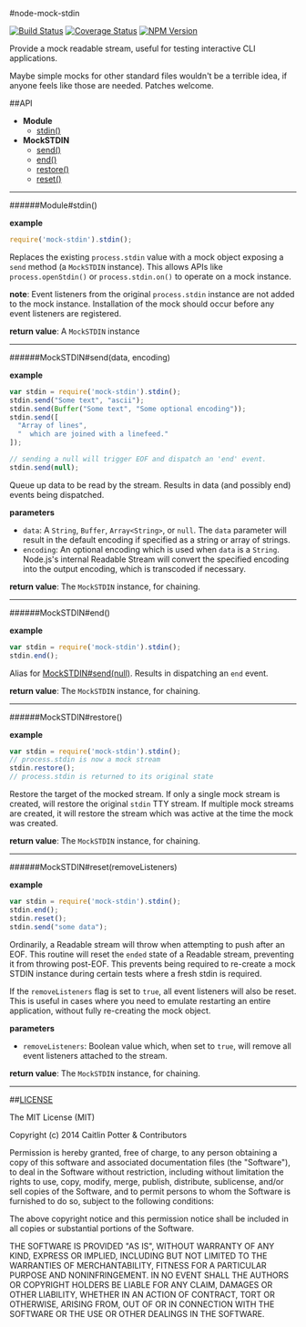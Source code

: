 #node-mock-stdin

[![Build Status](https://travis-ci.org/caitp/node-mock-stdin.svg?branch=master)](https://travis-ci.org/caitp/node-mock-stdin) [![Coverage Status](https://img.shields.io/coveralls/caitp/node-mock-stdin.svg)](https://coveralls.io/r/caitp/node-mock-stdin?branch=master) [![NPM Version](http://img.shields.io/npm/v/mock-stdin.svg)](https://www.npmjs.org/package/mock-stdin)

Provide a mock readable stream, useful for testing interactive CLI applications.

Maybe simple mocks for other standard files wouldn't be a terrible idea, if anyone
feels like those are needed. Patches welcome.

##API

- **Module**
  - [stdin()](#modulestdin)
- **MockSTDIN**
  - [send()](#mockstdinsenddata)
  - [end()](#mockstdinend)
  - [restore()](#mockstdinrestore)
  - [reset()](#mockstdinresetremovelisteners)

---

######Module#stdin()

**example**

```js
require('mock-stdin').stdin();
```

Replaces the existing `process.stdin` value with a mock object exposing a `send` method (a
`MockSTDIN` instance). This allows APIs like `process.openStdin()` or `process.stdin.on()`
to operate on a mock instance.

**note**: Event listeners from the original `process.stdin` instance are not added to the
mock instance. Installation of the mock should occur before any event listeners are
registered.

**return value**: A `MockSTDIN` instance

---

######MockSTDIN#send(data, encoding)

**example**

```js
var stdin = require('mock-stdin').stdin();
stdin.send("Some text", "ascii");
stdin.send(Buffer("Some text", "Some optional encoding"));
stdin.send([
  "Array of lines",
  "  which are joined with a linefeed."
]);

// sending a null will trigger EOF and dispatch an 'end' event.
stdin.send(null);
```

Queue up data to be read by the stream. Results in data (and possibly end) events being 
dispatched.

**parameters**
  - `data`: A `String`, `Buffer`, `Array<String>`, or `null`. The `data` parameter will result in
    the default encoding if specified as a string or array of strings.
  - `encoding`: An optional encoding which is used when `data` is a `String`.
      Node.js's internal Readable Stream will convert the specified encoding into the output
      encoding, which is transcoded if necessary.

**return value**: The `MockSTDIN` instance, for chaining.

---

######MockSTDIN#end()

**example**

```js
var stdin = require('mock-stdin').stdin();
stdin.end();
```

Alias for [MockSTDIN#send(null)](#mockstdinsend). Results in dispatching an `end` event.

**return value**: The `MockSTDIN` instance, for chaining.

---

######MockSTDIN#restore()

**example**

```js
var stdin = require('mock-stdin').stdin();
// process.stdin is now a mock stream
stdin.restore();
// process.stdin is returned to its original state
```

Restore the target of the mocked stream. If only a single mock stream is created, will restore
the original `stdin` TTY stream. If multiple mock streams are created, it will restore the
stream which was active at the time the mock was created.

**return value**: The `MockSTDIN` instance, for chaining.

---

######MockSTDIN#reset(removeListeners)

**example**

```js
var stdin = require('mock-stdin').stdin();
stdin.end();
stdin.reset();
stdin.send("some data");
```

Ordinarily, a Readable stream will throw when attempting to push after an EOF. This routine will
reset the `ended` state of a Readable stream, preventing it from throwing post-EOF. This prevents
being required to re-create a mock STDIN instance during certain tests where a fresh stdin is
required.

If the `removeListeners` flag is set to `true`, all event listeners will also be reset. This is
useful in cases where you need to emulate restarting an entire application, without fully 
re-creating the mock object.

**parameters**
  - `removeListeners`: Boolean value which, when set to `true`, will remove all event listeners
  attached to the stream.

**return value**: The `MockSTDIN` instance, for chaining.

---

##[LICENSE](LICENSE)

The MIT License (MIT)

Copyright (c) 2014 Caitlin Potter & Contributors

Permission is hereby granted, free of charge, to any person obtaining a copy of this software and associated documentation files (the "Software"), to deal in the Software without restriction, including without limitation the rights to use, copy, modify, merge, publish, distribute, sublicense, and/or sell copies of the Software, and to permit persons to whom the Software is furnished to do so, subject to the following conditions:

The above copyright notice and this permission notice shall be included in all copies or substantial portions of the Software.

THE SOFTWARE IS PROVIDED "AS IS", WITHOUT WARRANTY OF ANY KIND, EXPRESS OR IMPLIED, INCLUDING BUT NOT LIMITED TO THE WARRANTIES OF MERCHANTABILITY, FITNESS FOR A PARTICULAR PURPOSE AND NONINFRINGEMENT. IN NO EVENT SHALL THE AUTHORS OR COPYRIGHT HOLDERS BE LIABLE FOR ANY CLAIM, DAMAGES OR OTHER LIABILITY, WHETHER IN AN ACTION OF CONTRACT, TORT OR OTHERWISE, ARISING FROM, OUT OF OR IN CONNECTION WITH THE SOFTWARE OR THE USE OR OTHER DEALINGS IN THE SOFTWARE.
